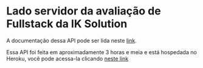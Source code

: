 # Lado servidor da avaliação de Fullstack da IK Solution

A documentação dessa API pode ser lida neste [link](https://documenter.getpostman.com/view/11062285/VUjPHkUm#intro).

Essa API foi feita em aproximadamente 3 horas e meia e está hospedada no Heroku, você pode acessa-la clicando [neste link](https://ik-solution-api.herokuapp.com/reminders)

